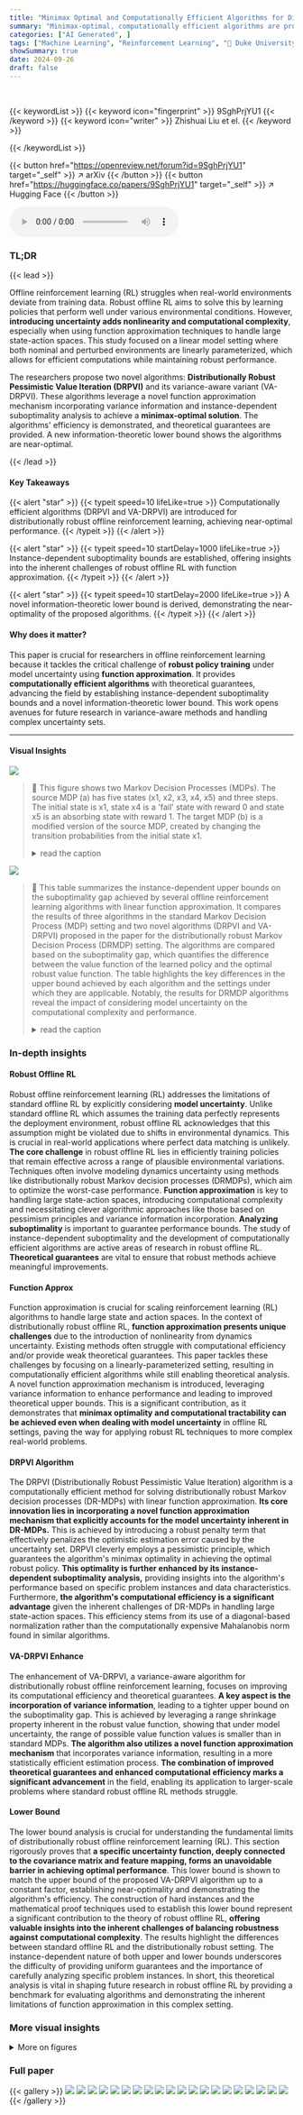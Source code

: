 ```yaml
---
title: "Minimax Optimal and Computationally Efficient Algorithms for Distributionally Robust Offline Reinforcement Learning"
summary: "Minimax-optimal, computationally efficient algorithms are proposed for distributionally robust offline reinforcement learning, addressing challenges posed by function approximation and model uncertain..."
categories: ["AI Generated", ]
tags: ["Machine Learning", "Reinforcement Learning", "🏢 Duke University",]
showSummary: true
date: 2024-09-26
draft: false
---
```


<br>

{{< keywordList >}}
{{< keyword icon="fingerprint" >}} 9SghPrjYU1 {{< /keyword >}}
{{< keyword icon="writer" >}} Zhishuai Liu et el. {{< /keyword >}}
 
{{< /keywordList >}}

{{< button href="https://openreview.net/forum?id=9SghPrjYU1" target="_self" >}}
↗ arXiv
{{< /button >}}
{{< button href="https://huggingface.co/papers/9SghPrjYU1" target="_self" >}}
↗ Hugging Face
{{< /button >}}



<audio controls>
    <source src="https://ai-paper-reviewer.com/9SghPrjYU1/podcast.wav" type="audio/wav">
    Your browser does not support the audio element.
</audio>


### TL;DR


{{< lead >}}

Offline reinforcement learning (RL) struggles when real-world environments deviate from training data.  Robust offline RL aims to solve this by learning policies that perform well under various environmental conditions.  However, **introducing uncertainty adds nonlinearity and computational complexity**, especially when using function approximation techniques to handle large state-action spaces. This study focused on a linear model setting where both nominal and perturbed environments are linearly parameterized, which allows for efficient computations while maintaining robust performance.



The researchers propose two novel algorithms: **Distributionally Robust Pessimistic Value Iteration (DRPVI)** and its variance-aware variant (VA-DRPVI).  These algorithms leverage a novel function approximation mechanism incorporating variance information and instance-dependent suboptimality analysis to achieve a **minimax-optimal solution**.  The algorithms' efficiency is demonstrated, and theoretical guarantees are provided.  A new information-theoretic lower bound shows the algorithms are near-optimal.

{{< /lead >}}


#### Key Takeaways

{{< alert "star" >}}
{{< typeit speed=10 lifeLike=true >}} Computationally efficient algorithms (DRPVI and VA-DRPVI) are introduced for distributionally robust offline reinforcement learning, achieving near-optimal performance. {{< /typeit >}}
{{< /alert >}}

{{< alert "star" >}}
{{< typeit speed=10 startDelay=1000 lifeLike=true >}} Instance-dependent suboptimality bounds are established, offering insights into the inherent challenges of robust offline RL with function approximation. {{< /typeit >}}
{{< /alert >}}

{{< alert "star" >}}
{{< typeit speed=10 startDelay=2000 lifeLike=true >}} A novel information-theoretic lower bound is derived, demonstrating the near-optimality of the proposed algorithms. {{< /typeit >}}
{{< /alert >}}

#### Why does it matter?
This paper is crucial for researchers in offline reinforcement learning because it tackles the critical challenge of **robust policy training** under model uncertainty using **function approximation**.  It provides **computationally efficient algorithms** with theoretical guarantees, advancing the field by establishing instance-dependent suboptimality bounds and a novel information-theoretic lower bound.  This work opens avenues for future research in variance-aware methods and handling complex uncertainty sets.

------
#### Visual Insights



![](https://ai-paper-reviewer.com/9SghPrjYU1/figures_17_1.jpg)

> 🔼 This figure shows two Markov Decision Processes (MDPs).  The source MDP (a) has five states (x1, x2, x3, x4, x5) and three steps. The initial state is x1, state x4 is a 'fail' state with reward 0 and state x5 is an absorbing state with reward 1. The target MDP (b) is a modified version of the source MDP, created by changing the transition probabilities from the initial state x1.
> <details>
> <summary>read the caption</summary>
> Figure 1: The source and the target linear MDP environments. The value on each arrow represents the transition probability. For the source MDP, there are five states and three steps, with the initial state being x1, the fail state being x4, and x5 being an absorbing state with reward 1. The target MDP on the right is obtained by perturbing the transition probability at the first step of the source MDP, with others remaining the same.
> </details>





![](https://ai-paper-reviewer.com/9SghPrjYU1/tables_2_1.jpg)

> 🔼 This table summarizes the instance-dependent upper bounds on the suboptimality gap achieved by several offline reinforcement learning algorithms with linear function approximation.  It compares the results of three algorithms in the standard Markov Decision Process (MDP) setting and two novel algorithms (DRPVI and VA-DRPVI) proposed in the paper for the distributionally robust Markov Decision Process (DRMDP) setting.  The algorithms are compared based on the suboptimality gap, which quantifies the difference between the value function of the learned policy and the optimal robust value function. The table highlights the key differences in the upper bound achieved by each algorithm and the settings under which they are applicable. Notably, the results for DRMDP algorithms reveal the impact of considering model uncertainty on the computational complexity and performance.
> <details>
> <summary>read the caption</summary>
> Table 1: Summary of instance-dependent results in offline RL with linear function approximation.
> </details>





### In-depth insights


#### Robust Offline RL
Robust offline reinforcement learning (RL) addresses the limitations of standard offline RL by explicitly considering **model uncertainty**.  Unlike standard offline RL which assumes the training data perfectly represents the deployment environment, robust offline RL acknowledges that this assumption might be violated due to shifts in environmental dynamics.  This is crucial in real-world applications where perfect data matching is unlikely.  **The core challenge** in robust offline RL lies in efficiently training policies that remain effective across a range of plausible environmental variations. Techniques often involve modeling dynamics uncertainty using methods like distributionally robust Markov decision processes (DRMDPs), which aim to optimize the worst-case performance.  **Function approximation** is key to handling large state-action spaces, introducing computational complexity and necessitating clever algorithmic approaches like those based on pessimism principles and variance information incorporation.  **Analyzing suboptimality** is important to guarantee performance bounds. The study of instance-dependent suboptimality and the development of computationally efficient algorithms are active areas of research in robust offline RL.  **Theoretical guarantees** are vital to ensure that robust methods achieve meaningful improvements.

#### Function Approx
Function approximation is crucial for scaling reinforcement learning (RL) algorithms to handle large state and action spaces.  In the context of distributionally robust offline RL, **function approximation presents unique challenges** due to the introduction of nonlinearity from dynamics uncertainty.  Existing methods often struggle with computational efficiency and/or provide weak theoretical guarantees.  This paper tackles these challenges by focusing on a linearly-parameterized setting, resulting in computationally efficient algorithms while still enabling theoretical analysis.  A novel function approximation mechanism is introduced, leveraging variance information to enhance performance and leading to improved theoretical upper bounds.  This is a significant contribution, as it demonstrates that **minimax optimality and computational tractability can be achieved even when dealing with model uncertainty** in offline RL settings, paving the way for applying robust RL techniques to more complex real-world problems.

#### DRPVI Algorithm
The DRPVI (Distributionally Robust Pessimistic Value Iteration) algorithm is a computationally efficient method for solving distributionally robust Markov decision processes (DR-MDPs) with linear function approximation.  **Its core innovation lies in incorporating a novel function approximation mechanism that explicitly accounts for the model uncertainty inherent in DR-MDPs.** This is achieved by introducing a robust penalty term that effectively penalizes the optimistic estimation error caused by the uncertainty set.  DRPVI cleverly employs a pessimistic principle, which guarantees the algorithm's minimax optimality in achieving the optimal robust policy. **This optimality is further enhanced by its instance-dependent suboptimality analysis,** providing insights into the algorithm's performance based on specific problem instances and data characteristics.  Furthermore, **the algorithm's computational efficiency is a significant advantage** given the inherent challenges of DR-MDPs in handling large state-action spaces.  This efficiency stems from its use of a diagonal-based normalization rather than the computationally expensive Mahalanobis norm found in similar algorithms.

#### VA-DRPVI Enhance
The enhancement of VA-DRPVI, a variance-aware algorithm for distributionally robust offline reinforcement learning, focuses on improving its computational efficiency and theoretical guarantees.  **A key aspect is the incorporation of variance information**, leading to a tighter upper bound on the suboptimality gap.  This is achieved by leveraging a range shrinkage property inherent in the robust value function, showing that under model uncertainty, the range of possible value function values is smaller than in standard MDPs. **The algorithm also utilizes a novel function approximation mechanism** that incorporates variance information, resulting in a more statistically efficient estimation process.  **The combination of improved theoretical guarantees and enhanced computational efficiency marks a significant advancement** in the field, enabling its application to larger-scale problems where standard robust offline RL methods struggle.

#### Lower Bound
The lower bound analysis is crucial for understanding the fundamental limits of distributionally robust offline reinforcement learning (RL).  This section rigorously proves that **a specific uncertainty function, deeply connected to the covariance matrix and feature mapping, forms an unavoidable barrier in achieving optimal performance**.  This lower bound is shown to match the upper bound of the proposed VA-DRPVI algorithm up to a constant factor, establishing near-optimality and demonstrating the algorithm's efficiency. The construction of hard instances and the mathematical proof techniques used to establish this lower bound represent a significant contribution to the theory of robust offline RL, **offering valuable insights into the inherent challenges of balancing robustness against computational complexity**. The results highlight the differences between standard offline RL and the distributionally robust setting. The instance-dependent nature of both upper and lower bounds underscores the difficulty of providing uniform guarantees and the importance of carefully analyzing specific problem instances. In short, this theoretical analysis is vital in shaping future research in robust offline RL by providing a benchmark for evaluating algorithms and demonstrating the inherent limitations of function approximation in this complex setting.


### More visual insights

<details>
<summary>More on figures
</summary>


![](https://ai-paper-reviewer.com/9SghPrjYU1/figures_18_1.jpg)

> 🔼 This figure shows the experimental results of three algorithms (PEVI, DRPVI, VA-DRPVI) under different settings. The x-axis represents the perturbation level, which corresponds to the difference between the source and target environment. The y-axis represents the average reward achieved by the learned policy of each algorithm under different levels of perturbation. The three sub-figures represent different values of ||ξ||1 (a hyperparameter) while each sub-figure includes three plots that correspond to different values of ρ1,4 (uncertainty level).
> <details>
> <summary>read the caption</summary>
> Figure 2: Simulation results under different source domains. The x-axis represents the perturbation level corresponding to different target environments. ρ1,4 is the input uncertainty level for our VA-DRPVI algorithm. ||ξ||1 is the hyperparameter of the linear DRMDP environment.
> </details>



![](https://ai-paper-reviewer.com/9SghPrjYU1/figures_23_1.jpg)

> 🔼 This figure shows the source and target Markov Decision Processes used in the paper's experiments. The source MDP is a small MDP with five states and three steps, while the target MDP is designed by introducing perturbation at the transition probability at the first step of the source MDP. The purpose is to demonstrate the impact of distribution shifts on robust offline RL. The figure depicts the transition probabilities of both environments, visually illustrating how the target environment deviates from the source environment.
> <details>
> <summary>read the caption</summary>
> Figure 1: The source and the target linear MDP environments. The value on each arrow represents the transition probability. For the source MDP, there are five states and three steps, with the initial state being x1, the fail state being x4, and x5 being an absorbing state with reward 1. The target MDP on the right is obtained by perturbing the transition probability at the first step of the source MDP, with others remaining the same.
> </details>



![](https://ai-paper-reviewer.com/9SghPrjYU1/figures_40_1.jpg)

> 🔼 The figure shows the performance comparison of three algorithms (PEVI, DRPVI, and VA-DRPVI) under different perturbation levels and hyperparameter settings.  The x-axis represents the level of perturbation introduced in the target environment (relative to the source environment). The y-axis shows the average reward achieved by each algorithm.  The different subplots represent different choices of hyperparameters, illustrating the impact of uncertainty level and feature mapping on the algorithms' robustness.  Generally, VA-DRPVI and DRPVI are shown to be more robust than PEVI to the environmental perturbations.
> <details>
> <summary>read the caption</summary>
> Figure 2: Simulation results under different source domains. The x-axis represents the perturbation level corresponding to different target environments. ρ1,4 is the input uncertainty level for our VA-DRPVI algorithm. ||Φ||1 is the hyperparameter of the linear DRMDP environment.
> </details>



![](https://ai-paper-reviewer.com/9SghPrjYU1/figures_41_1.jpg)

> 🔼 The figure shows the performance of three algorithms (DRPVI, VA-DRPVI, and PEVI) under different environmental perturbation levels and hyperparameter settings.  The x-axis represents the level of perturbation introduced into the target environment (compared to the source).  The y-axis is the average performance (cumulative reward).  Different subfigures represent different hyperparameter settings, showing the algorithms' robustness across various conditions. VA-DRPVI generally outperforms DRPVI and PEVI.
> <details>
> <summary>read the caption</summary>
> Figure 2: Simulation results under different source domains. The x-axis represents the perturbation level corresponding to different target environments. ρ1,4 is the input uncertainty level for our VA-DRPVI algorithm. ||ξ||1 is the hyperparameter of the linear DRMDP environment.
> </details>



</details>






### Full paper

{{< gallery >}}
<img src="https://ai-paper-reviewer.com/9SghPrjYU1/1.png" class="grid-w50 md:grid-w33 xl:grid-w25" />
<img src="https://ai-paper-reviewer.com/9SghPrjYU1/2.png" class="grid-w50 md:grid-w33 xl:grid-w25" />
<img src="https://ai-paper-reviewer.com/9SghPrjYU1/3.png" class="grid-w50 md:grid-w33 xl:grid-w25" />
<img src="https://ai-paper-reviewer.com/9SghPrjYU1/4.png" class="grid-w50 md:grid-w33 xl:grid-w25" />
<img src="https://ai-paper-reviewer.com/9SghPrjYU1/5.png" class="grid-w50 md:grid-w33 xl:grid-w25" />
<img src="https://ai-paper-reviewer.com/9SghPrjYU1/6.png" class="grid-w50 md:grid-w33 xl:grid-w25" />
<img src="https://ai-paper-reviewer.com/9SghPrjYU1/7.png" class="grid-w50 md:grid-w33 xl:grid-w25" />
<img src="https://ai-paper-reviewer.com/9SghPrjYU1/8.png" class="grid-w50 md:grid-w33 xl:grid-w25" />
<img src="https://ai-paper-reviewer.com/9SghPrjYU1/9.png" class="grid-w50 md:grid-w33 xl:grid-w25" />
<img src="https://ai-paper-reviewer.com/9SghPrjYU1/10.png" class="grid-w50 md:grid-w33 xl:grid-w25" />
<img src="https://ai-paper-reviewer.com/9SghPrjYU1/11.png" class="grid-w50 md:grid-w33 xl:grid-w25" />
<img src="https://ai-paper-reviewer.com/9SghPrjYU1/12.png" class="grid-w50 md:grid-w33 xl:grid-w25" />
<img src="https://ai-paper-reviewer.com/9SghPrjYU1/13.png" class="grid-w50 md:grid-w33 xl:grid-w25" />
<img src="https://ai-paper-reviewer.com/9SghPrjYU1/14.png" class="grid-w50 md:grid-w33 xl:grid-w25" />
<img src="https://ai-paper-reviewer.com/9SghPrjYU1/15.png" class="grid-w50 md:grid-w33 xl:grid-w25" />
<img src="https://ai-paper-reviewer.com/9SghPrjYU1/16.png" class="grid-w50 md:grid-w33 xl:grid-w25" />
<img src="https://ai-paper-reviewer.com/9SghPrjYU1/17.png" class="grid-w50 md:grid-w33 xl:grid-w25" />
<img src="https://ai-paper-reviewer.com/9SghPrjYU1/18.png" class="grid-w50 md:grid-w33 xl:grid-w25" />
<img src="https://ai-paper-reviewer.com/9SghPrjYU1/19.png" class="grid-w50 md:grid-w33 xl:grid-w25" />
<img src="https://ai-paper-reviewer.com/9SghPrjYU1/20.png" class="grid-w50 md:grid-w33 xl:grid-w25" />
{{< /gallery >}}